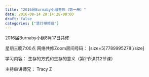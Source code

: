 ```yaml
---
title: "2016届Burnaby小组共修（第一册）"
date: 2016-08-14 20:14:28-08:00
draft: false
categories: ["慧灯禅修班"]
---
```

2016届Burnaby小组8月17日共修

星期三晚7:00点
网络共修Zoom房间号码： [size=5]7789995278[/size]

学习内容： 生存的方式和生存的意义（第2节课共2节课）

主持串讲师兄： Tracy Z
